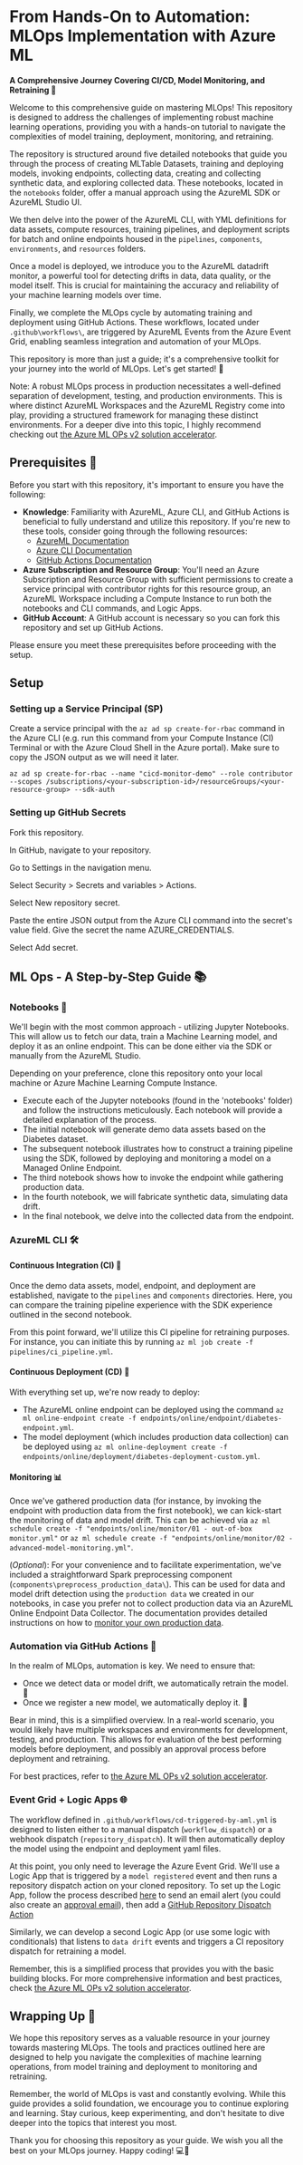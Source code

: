 # From Hands-On to Automation: MLOps Implementation with Azure ML
**A Comprehensive Journey Covering CI/CD, Model Monitoring, and Retraining 🚀**

Welcome to this comprehensive guide on mastering MLOps! This repository is designed to address the challenges of implementing robust machine learning operations, providing you with a hands-on tutorial to navigate the complexities of model training, deployment, monitoring, and retraining.

The repository is structured around five detailed notebooks that guide you through the process of creating MLTable Datasets, training and deploying models, invoking endpoints, collecting data, creating and collecting synthetic data, and exploring collected data. These notebooks, located in the `notebooks` folder, offer a manual approach using the AzureML SDK or AzureML Studio UI.

We then delve into the power of the AzureML CLI, with YML definitions for data assets, compute resources, training pipelines, and deployment scripts for batch and online endpoints housed in the `pipelines`, `components`, `environments`, and `resources` folders.

Once a model is deployed, we introduce you to the AzureML datadrift monitor, a powerful tool for detecting drifts in data, data quality, or the model itself. This is crucial for maintaining the accuracy and reliability of your machine learning models over time.

Finally, we complete the MLOps cycle by automating training and deployment using GitHub Actions. These workflows, located under `.github\workflows\`, are triggered by AzureML Events from the Azure Event Grid, enabling seamless integration and automation of your MLOps.

This repository is more than just a guide; it's a comprehensive toolkit for your journey into the world of MLOps. Let's get started! 🎉

Note: A robust MLOps process in production necessitates a well-defined separation of development, testing, and production environments. This is where distinct AzureML Workspaces and the AzureML Registry come into play, providing a structured framework for managing these distinct environments. For a deeper dive into this topic, I highly recommend checking out [the Azure ML OPs v2 solution accelerator](https://github.com/Azure/mlops-v2).

## Prerequisites 📝

Before you start with this repository, it's important to ensure you have the following:

- **Knowledge**: Familiarity with AzureML, Azure CLI, and GitHub Actions is beneficial to fully understand and utilize this repository. If you're new to these tools, consider going through the following resources:
  - [AzureML Documentation](https://docs.microsoft.com/en-us/azure/machine-learning/)
  - [Azure CLI Documentation](https://docs.microsoft.com/en-us/cli/azure/)
  - [GitHub Actions Documentation](https://docs.github.com/en/actions)
- **Azure Subscription and Resource Group**: You'll need an Azure Subscription and Resource Group with sufficient permissions to create a service principal with contributor rights for this resource group, an AzureML Workspace including a Compute Instance to run both the notebooks and CLI commands, and Logic Apps.
- **GitHub Account**: A GitHub account is necessary so you can fork this repository and set up GitHub Actions.

Please ensure you meet these prerequisites before proceeding with the setup.

## Setup

### Setting up a Service Principal (SP)

Create a service principal with the `az ad sp create-for-rbac` command in the Azure CLI (e.g. run this command from your Compute Instance (CI) Terminal or with the Azure Cloud Shell in the Azure portal). Make sure to copy the JSON output as we will need it later.

```CLI
az ad sp create-for-rbac --name "cicd-monitor-demo" --role contributor --scopes /subscriptions/<your-subscription-id>/resourceGroups/<your-resource-group> --sdk-auth
```

### Setting up GitHub Secrets

Fork this repository.

In GitHub, navigate to your repository.

Go to Settings in the navigation menu.

Select Security > Secrets and variables > Actions.

Select New repository secret.

Paste the entire JSON output from the Azure CLI command into the secret's value field. Give the secret the name AZURE_CREDENTIALS.

Select Add secret.

## ML Ops - A Step-by-Step Guide 📚

### Notebooks 📓

We'll begin with the most common approach - utilizing Jupyter Notebooks. This will allow us to fetch our data, train a Machine Learning model, and deploy it as an online endpoint. This can be done either via the SDK or manually from the AzureML Studio.

Depending on your preference, clone this repository onto your local machine or Azure Machine Learning Compute Instance.

- Execute each of the Jupyter notebooks (found in the 'notebooks' folder) and follow the instructions meticulously. Each notebook will provide a detailed explanation of the process.
- The initial notebook will generate demo data assets based on the Diabetes dataset.
- The subsequent notebook illustrates how to construct a training pipeline using the SDK, followed by deploying and monitoring a model on a Managed Online Endpoint.
- The third notebook shows how to invoke the endpoint while gathering production data.
- In the fourth notebook, we will fabricate synthetic data, simulating data drift.
- In the final notebook, we delve into the collected data from the endpoint.

### AzureML CLI 🛠️

#### Continuous Integration (CI) 🔄

Once the demo data assets, model, endpoint, and deployment are established, navigate to the `pipelines` and `components` directories. Here, you can compare the training pipeline experience with the SDK experience outlined in the second notebook.

From this point forward, we'll utilize this CI pipeline for retraining purposes. For instance, you can initiate this by running `az ml job create -f pipelines/ci_pipeline.yml`.

#### Continuous Deployment (CD) 🚀

With everything set up, we're now ready to deploy:

- The AzureML online endpoint can be deployed using the command `az ml online-endpoint create -f endpoints/online/endpoint/diabetes-endpoint.yml`.
- The model deployment (which includes production data collection) can be deployed using `az ml online-deployment create -f endpoints/online/deployment/diabetes-deployment-custom.yml`.

#### Monitoring 📊

Once we've gathered production data (for instance, by invoking the endpoint with production data from the first notebook), we can kick-start the monitoring of data and model drift. This can be achieved via `az ml schedule create -f "endpoints/online/monitor/01 - out-of-box monitor.yml"` or `az ml schedule create -f "endpoints/online/monitor/02 - advanced-model-monitoring.yml"`.

(_Optional_): For your convenience and to facilitate experimentation, we've included a straightforward Spark preprocessing component (`components\preprocess_production_data\`). This can be used for data and model drift detection using the `production data` we created in our notebooks, in case you prefer not to collect production data via an AzureML Online Endpoint Data Collector. The documentation provides detailed instructions on how to [monitor your own production data](https://learn.microsoft.com/en-us/azure/machine-learning/how-to-monitor-model-performance?view=azureml-api-2&tabs=azure-cli#set-up-model-monitoring-by-bringing-your-own-production-data-to-azure-machine-learning).

### Automation via GitHub Actions 🤖

In the realm of MLOps, automation is key. We need to ensure that:

- Once we detect data or model drift, we automatically retrain the model. 🔄
- Once we register a new model, we automatically deploy it. 🚀

Bear in mind, this is a simplified overview. In a real-world scenario, you would likely have multiple workspaces and environments for development, testing, and production. This allows for evaluation of the best performing models before deployment, and possibly an approval process before deployment and retraining.

For best practices, refer to [the Azure ML OPs v2 solution accelerator](aka.ms/MLopsv2).

### Event Grid + Logic Apps 🌐

The workflow defined in `.github/workflows/cd-triggered-by-aml.yml` is designed to listen either to a manual dispatch (`workflow_dispatch`) or a webhook dispatch (`repository_dispatch`). It will then automatically deploy the model using the endpoint and deployment yaml files.

At this point, you only need to leverage the Azure Event Grid. We'll use a Logic App that is triggered by a `model registered` event and then runs a repository dispatch action on your cloned repository. To set up the Logic App, follow the process described [here](https://learn.microsoft.com/en-us/azure/machine-learning/how-to-use-event-grid?view=azureml-api-2#example-send-email-alerts) to send an email alert (you could also create an [approval email](https://learn.microsoft.com/en-us/connectors/outlook/#send-approval-email)), then add a [GitHub Repository Dispatch Action](<https://learn.microsoft.com/en-us/connectors/github/#create-a-repository-dispatch-event-(preview)>)

Similarly, we can develop a second Logic App (or use some logic with conditionals) that listens to `data drift` events and triggers a CI repository dispatch for retraining a model.

Remember, this is a simplified process that provides you with the basic building blocks. For more comprehensive information and best practices, check [the Azure ML OPs v2 solution accelerator](aka.ms/MLopsv2).

## Wrapping Up 🎁

We hope this repository serves as a valuable resource in your journey towards mastering MLOps. The tools and practices outlined here are designed to help you navigate the complexities of machine learning operations, from model training and deployment to monitoring and retraining.

Remember, the world of MLOps is vast and constantly evolving. While this guide provides a solid foundation, we encourage you to continue exploring and learning. Stay curious, keep experimenting, and don't hesitate to dive deeper into the topics that interest you most.

Thank you for choosing this repository as your guide. We wish you all the best on your MLOps journey. Happy coding! 💻🚀
